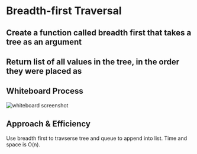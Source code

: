 # Breadth-first Traversal

## Create a function called breadth first that takes a tree as an argument

## Return list of all values in the tree, in the order they were placed as

## Whiteboard Process

![whiteboard screenshot](/trees/breadth_first.jpg)

## Approach & Efficiency

Use breadth first to travserse tree and queue to append into list. Time and space is O(n).